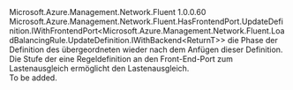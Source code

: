 <Type Name="IWithFrontendPort&lt;ReturnT&gt;" FullName="Microsoft.Azure.Management.Network.Fluent.LoadBalancingRule.UpdateDefinition.IWithFrontendPort&lt;ReturnT&gt;">
  <TypeSignature Language="C#" Value="public interface IWithFrontendPort&lt;ReturnT&gt; : Microsoft.Azure.Management.Network.Fluent.HasFrontendPort.UpdateDefinition.IWithFrontendPort&lt;Microsoft.Azure.Management.Network.Fluent.LoadBalancingRule.UpdateDefinition.IWithBackend&lt;ReturnT&gt;&gt;" />
  <TypeSignature Language="ILAsm" Value=".class public interface auto ansi abstract IWithFrontendPort`1&lt;ReturnT&gt; implements class Microsoft.Azure.Management.Network.Fluent.HasFrontendPort.UpdateDefinition.IWithFrontendPort`1&lt;class Microsoft.Azure.Management.Network.Fluent.LoadBalancingRule.UpdateDefinition.IWithBackend`1&lt;!ReturnT&gt;&gt;" />
  <TypeSignature Language="DocId" Value="T:Microsoft.Azure.Management.Network.Fluent.LoadBalancingRule.UpdateDefinition.IWithFrontendPort`1" />
  <TypeSignature Language="VB.NET" Value="Public Interface IWithFrontendPort(Of ReturnT)&#xA;Implements IWithFrontendPort(Of IWithBackend(Of ReturnT))" />
  <TypeSignature Language="F#" Value="type IWithFrontendPort&lt;'ReturnT&gt; = interface&#xA;    interface IWithFrontendPort&lt;IWithBackend&lt;'ReturnT&gt;&gt;" />
  <AssemblyInfo>
    <AssemblyName>Microsoft.Azure.Management.Network.Fluent</AssemblyName>
    <AssemblyVersion>1.0.0.60</AssemblyVersion>
  </AssemblyInfo>
  <TypeParameters>
    <TypeParameter Name="ParentT" />
  </TypeParameters>
  <Interfaces>
    <Interface>
      <InterfaceName>Microsoft.Azure.Management.Network.Fluent.HasFrontendPort.UpdateDefinition.IWithFrontendPort&lt;Microsoft.Azure.Management.Network.Fluent.LoadBalancingRule.UpdateDefinition.IWithBackend&lt;ReturnT&gt;&gt;</InterfaceName>
    </Interface>
  </Interfaces>
  <Docs>
    <typeparam name="ReturnT">die Phase der Definition des übergeordneten wieder nach dem Anfügen dieser Definition.</typeparam>
    <summary>
            Die Stufe der eine Regeldefinition an den Front-End-Port zum Lastenausgleich ermöglicht den Lastenausgleich.
            </summary>
    <remarks>To be added.</remarks>
  </Docs>
  <Members />
</Type>